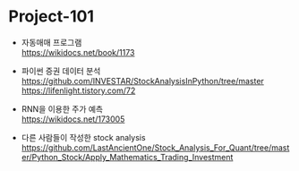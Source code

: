# Project-101

- 자동매매 프로그램  
  https://wikidocs.net/book/1173  

- 파이썬 증권 데이터 분석  
  https://github.com/INVESTAR/StockAnalysisInPython/tree/master  
  https://lifenlight.tistory.com/72  

- RNN을 이용한 주가 예측  
  https://wikidocs.net/173005

- 다른 사람들이 작성한 stock analysis
  https://github.com/LastAncientOne/Stock_Analysis_For_Quant/tree/master/Python_Stock/Apply_Mathematics_Trading_Investment
